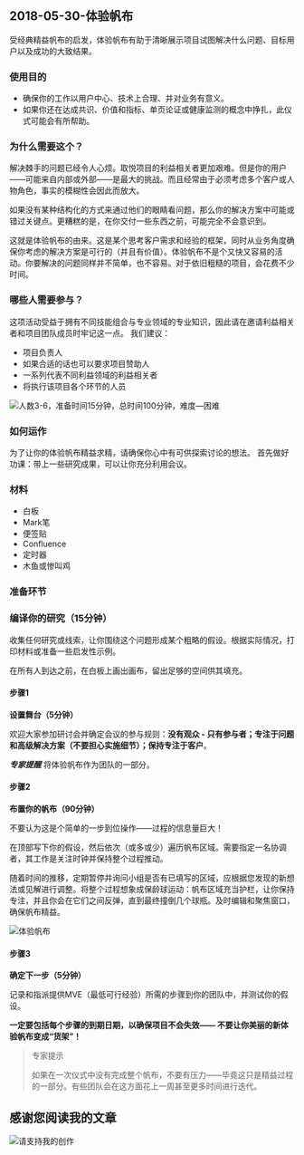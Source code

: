 ## 2018-05-30-体验帆布

受经典精益帆布的启发，体验帆布有助于清晰展示项目试图解决什么问题、目标用户以及成功的大致结果。

### 使用目的

* 确保你的工作以用户中心、技术上合理、并对业务有意义。
* 如果你还在达成共识、价值和指标、单页论证或健康监测的概念中挣扎，此仪式可能会有所帮助。

### 为什么需要这个？

解决棘手的问题已经令人心烦。取悦项目的利益相关者更加艰难。但是你的用户——可能来自内部或外部——是最大的挑战。而且经常由于必须考虑多个客户或人物角色，事实的模糊性会因此而放大。

如果没有某种结构化的方式来通过他们的眼睛看问题，那么你的解决方案中可能或错过关键点。更糟糕的是，在你交付一些东西之前，可能完全不会意识到。

这就是体验帆布的由来。这是某个思考客户需求和经验的框架，同时从业务角度确保你考虑的解决方案是可行的（并且有价值）。体验帆布不是个又快又容易的活动。你要解决的问题同样并不简单，也不容易。对于依旧粗糙的项目，会花费不少时间。

### 哪些人需要参与？

这项活动受益于拥有不同技能组合与专业领域的专业知识，因此请在邀请利益相关者和项目团队成员时牢记这一点。 我们建议：

* 项目负责人
* 如果合适的话也可以要求项目赞助人
* 一系列代表不同利益领域的利益相关者
* 将执行该项目各个环节的人员

![人数3-6，准备时间15分钟，总时间100分钟，难度—困难](https://sggggy.github.io/images/2018-05-30-experience-canvas.png)

### 如何运作

为了让你的体验帆布精益求精，请确保你心中有可供探索讨论的想法。 首先做好功课：带上一些研究成果，可以让你充分利用会议。 

### 材料
* 白板
* Mark笔
* 便签贴
* Confluence
* 定时器
* 木鱼或惨叫鸡

### 准备环节

### 编译你的研究（15分钟）

收集任何研究或线索，让你围绕这个问题形成某个粗略的假设。根据实际情况，打印材料或准备一些启发性示例。

在所有人到达之前，在白板上画出画布，留出足够的空间供其填充。

#### 步骤1

**设置舞台（5分钟）**

欢迎大家参加研讨会并确定会议的参与规则：**没有观众 - 只有参与者；专注于问题和高级解决方案（不要担心实施细节）；保持专注于客户**。

___专家提醒___ 将体验帆布作为团队的一部分。

####  步骤2

**布置你的帆布（90分钟）**

不要认为这是个简单的一步到位操作——过程的信息量巨大！

在顶部写下你的假设，然后依次（或多或少）遍历帆布区域。需要指定一名协调者，其工作是关注时钟并保持整个过程推动。

随着时间的推移，定期暂停并询问小组是否有已填写的区域，应根据您发现的新想法或见解进行调整。将整个过程想象成保龄球运动：帆布区域充当护栏，让你保持专注，并且你会在它们之间反弹，直到最终撞倒几个球瓶。及时编辑和聚焦窗口，确保帆布精益。

![体验帆布](https://upload-images.jianshu.io/upload_images/2859735-a8d0cfa7b2492f7b.png?imageMogr2/auto-orient/strip%7CimageView2/2/w/1240)

#### 步骤3

**确定下一步（5分钟）**

记录和指派提供MVE（最低可行经验）所需的步骤到你的团队中，并测试你的假设。

**一定要包括每个步骤的到期日期，以确保项目不会失效—— 不要让你美丽的新体验帆布变成“货架”！**

> 专家提示
>
> 如果在一次仪式中没有完成整个帆布，不要有压力——毕竟这只是精益过程的一部分。有些团队会在这方面花上一周甚至更多时间进行迭代。


## 感谢您阅读我的文章

![请支持我的创作](https://sggggy.github.io/images/rewards_code.jpg)
